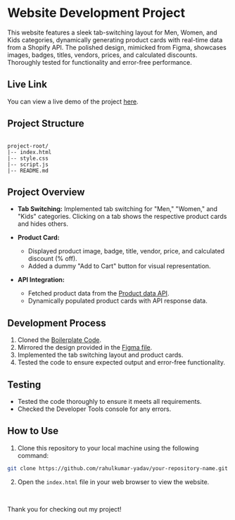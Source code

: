# Website Development Project

This website features a sleek tab-switching layout for Men, Women, and Kids categories, dynamically generating product cards with real-time data from a Shopify API. The polished design, mimicked from Figma, showcases images, badges, titles, vendors, prices, and calculated discounts. Thoroughly tested for functionality and error-free performance.

## Live Link

You can view a live demo of the project [here](https://wbdv-project.netlify.app/).

## Project Structure

```

project-root/
|-- index.html
|-- style.css
|-- script.js
|-- README.md

```

## Project Overview

- **Tab Switching:** Implemented tab switching for "Men," "Women," and "Kids" categories. Clicking on a tab shows the respective product cards and hides others.

- **Product Card:**

  - Displayed product image, badge, title, vendor, price, and calculated discount (% off).
  - Added a dummy "Add to Cart" button for visual representation.

- **API Integration:**
  - Fetched product data from the [Product data API](https://cdn.shopify.com/s/files/1/0564/3685/0790/files/multiProduct.json).
  - Dynamically populated product cards with API response data.

## Development Process

1. Cloned the [Boilerplate Code](https://github.com/mmdmrishabh/Coding-assessment-l2-Boilerplate-code.git).
2. Mirrored the design provided in the [Figma file](https://www.figma.com/file/lXrVC18Jpw7OBzKl8BMWc9/Category-tabs?type=design&node-id=0-1&mode=design).
3. Implemented the tab switching layout and product cards.
4. Tested the code to ensure expected output and error-free functionality.

## Testing

- Tested the code thoroughly to ensure it meets all requirements.
- Checked the Developer Tools console for any errors.

## How to Use

1. Clone this repository to your local machine using the following command:

```bash
git clone https://github.com/rahulkumar-yadav/your-repository-name.git
```

2. Open the `index.html` file in your web browser to view the website.

<br />

Thank you for checking out my project!
